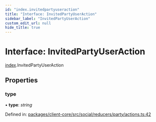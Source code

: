 ```yaml
---
id: "index.invitedpartyuseraction"
title: "Interface: InvitedPartyUserAction"
sidebar_label: "InvitedPartyUserAction"
custom_edit_url: null
hide_title: true
---
```


# Interface: InvitedPartyUserAction

[index](../modules/index.md).InvitedPartyUserAction

## Properties

### type

• **type**: *string*

Defined in: [packages/client-core/src/social/reducers/party/actions.ts:42](https://github.com/xr3ngine/xr3ngine/blob/716a06460/packages/client-core/src/social/reducers/party/actions.ts#L42)

